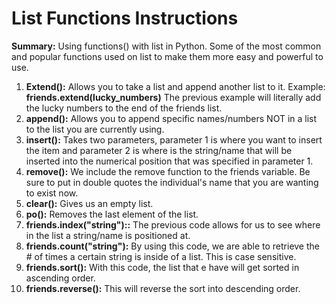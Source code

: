 # List Functions Instructions #

**Summary:**
Using functions() with list in Python. Some of the most common and popular functions used on list to make them more easy and powerful to use.

1. **Extend():** Allows you to take a list and append another list to it. Example: **friends.extend(lucky_numbers)** The previous example will literally add the lucky numbers to the end of the friends list.
2. **append():** Allows you to append specific names/numbers NOT in a list to the list you are currently using.
3. **insert():** Takes two parameters, parameter 1 is where you want to insert the item and parameter 2 is where is the string/name that will be inserted into the numerical position that was specified in parameter 1.
4. **remove():**  We include the remove function to the friends variable. Be sure to put in double quotes the individual's name that you are wanting to exist now.
5. **clear():** Gives us an empty list. 
6. **po():** Removes the last element of the list.
7. **friends.index("string")::** The previous code allows for us to see where in the list a string/name is positioned at.
8. **friends.count("string"):** By using this code, we are able to retrieve the # of times a certain string is inside of a list. This is case sensitive. 
9. **friends.sort():** With this code, the list that e have will get sorted in ascending order.
10. **friends.reverse():** This will reverse the sort into descending order. 